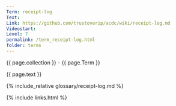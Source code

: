 ```yaml
---
Term: receipt-log
Text: 
Link: https://github.com/trustoverip/acdc/wiki/receipt-log.md
Videostart: 
Level: 7
permalink: /term_receipt-log.html
folder: terms
---
```


{{ page.collection }} - {{ page.Term }}

   {{ page.text }}

{% include_relative glossary/receipt-log.md %}

 {% include links.html %} 

